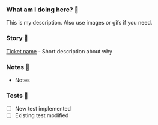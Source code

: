 ### What am I doing here? :thinking:
This is my description. Also use images or gifs if you need.

### Story :speech_balloon:
[Ticket name](https://app.clickup.com/t/ticket-id) - Short description about why

### Notes :page_facing_up:
- Notes

### Tests :monocle_face:
- [ ] New test implemented
- [ ] Existing test modified
